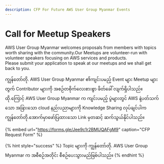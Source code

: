 ```yaml
---
description: CFP For Future AWS User Group Myanmar Events
---
```


# Call for Meetup Speakers

AWS User Group Myanmar welcomes proposals from members with topics worth sharing with the community.Our Meetups are volunteer-run with volunteer speakers focusing on AWS services and products.   
Please submit your application to speak at our meetups and we shall get back to you.

ကျွန်တော်တို. AWS User Group Myanmar ၏ကျင်းပမည့် Event များ Meetup များတွက် Contributor များကို အစဉ်တစိုက်လေးစားစွာ ဖိတ်ခေါ်  လျက်ရှိပါသည်။   
ထို.ကြောင့် AWS User Group Myanmar က ကျင်းပမည့် ပွဲများတွင် AWS နဲ့ပတ်သက်သော အခြားသော cloud နည်းပညာများကို Knowledge Sharing လုပ်ချင်ပါက ကျွန်တော်တို.အောက်မှာဖော်ပြထားသော Link မှတဆင့် ဆက်သွယ်နိုင်ပါသည်။   


{% embed url="https://forms.gle/Jee9c1r2BMUQAFgM9" caption="CFP Request Form" %}

{% hint style="success" %}
Topic များကို ကျွန်တော်တို. AWS User Group Myanmar က အစီစဉ်အတိုင်း စီစဉ်ပေးသွားမည်ဖြစ်ပါသည်။ 
{% endhint %}





